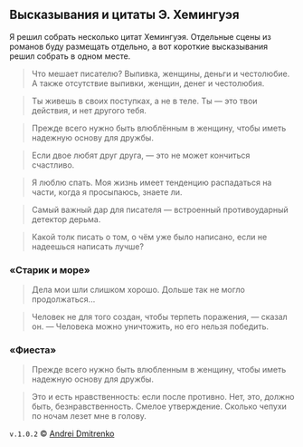 ## Высказывания и цитаты Э. Хемингуэя

Я решил собрать несколько цитат Хемингуэя. Отдельные сцены из романов буду размещать отдельно, а вот короткие высказывания решил собрать в одном месте.  

>Что мешает писателю? Выпивка, женщины, деньги и честолюбие. А также отсутствие выпивки, женщин, денег и честолюбия.  

>Ты живешь в своих поступках, а не в теле. Ты &mdash; это твои действия, и нет другого тебя.  

>Прежде всего нужно быть влюблённым в женщину, чтобы иметь надежную основу для дружбы.  

>Если двое любят друг друга, &mdash; это не может кончиться счастливо.  

>Я люблю спать. Моя жизнь имеет тенденцию распадаться на части, когда я просыпаюсь, знаете ли.  

>Самый важный дар для писателя &mdash; встроенный противоударный детектор дерьма.  

>Какой толк писать о том, о чём уже было написано, если не надеешься написать лучше?  

### &laquo;Старик и море&raquo;

>Дела мои шли слишком хорошо. Дольше так не могло продолжаться...  

>Человек не для того создан, чтобы терпеть поражения, &mdash; сказал он. &mdash; Человека можно уничтожить, но его нельзя победить.  

### &laquo;Фиеста&raquo;

>Прежде всего нужно быть влюбленным в женщину, чтобы иметь надежную основу для дружбы.  

>Это и есть нравственность: если после противно. Нет, это, должно быть, безнравственность. Смелое утверждение. Сколько чепухи по ночам лезет мне в голову.  

`v.1.0.2` &copy; [Andrei Dmitrenko](https://finelit.github.io/blog)
